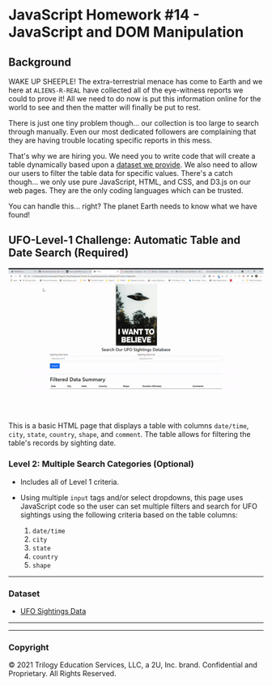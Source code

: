 # JavaScript Homework #14 - JavaScript and DOM Manipulation

## Background

WAKE UP SHEEPLE! The extra-terrestrial menace has come to Earth and we here at `ALIENS-R-REAL` have collected all of the eye-witness reports we could to prove it! All we need to do now is put this information online for the world to see and then the matter will finally be put to rest.

There is just one tiny problem though... our collection is too large to search through manually. Even our most dedicated followers are complaining that they are having trouble locating specific reports in this mess.

That's why we are hiring you. We need you to write code that will create a table dynamically based upon a [dataset we provide](StarterCode/static/js/data.js). We also need to allow our users to filter the table data for specific values. There's a catch though... we only use pure JavaScript, HTML, and CSS, and D3.js on our web pages. They are the only coding languages which can be trusted.

You can handle this... right? The planet Earth needs to know what we have found!

## UFO-Level-1 Challenge: Automatic Table and Date Search (Required)

![UFO-Level-1 page snapshot](./images/ufo-level-1_page.GIF)

  This is a basic HTML page that displays a table with columns  `date/time`, `city`, `state`, `country`, `shape`, and `comment`.  The table allows for filtering the table's records by sighting date. 
  
  
### Level 2: Multiple Search Categories (Optional)

* Includes all of Level 1 criteria.

* Using multiple `input` tags and/or select dropdowns, this page uses JavaScript code so the user can set multiple filters and search for UFO sightings using the following criteria based on the table columns:

  1. `date/time`
  2. `city`
  3. `state`
  4. `country`
  5. `shape`

- - -

### Dataset

* [UFO Sightings Data](StarterCode/static/js/data.js)

- - -

- - -

### Copyright

© 2021 Trilogy Education Services, LLC, a 2U, Inc. brand. Confidential and Proprietary. All Rights Reserved.
